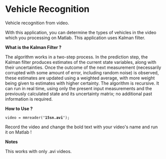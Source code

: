 # Vehicle Recognition
Vehicle recognition from video.

With this application, you can determine the types of vehicles in the video which you processing on Matlab.
This application uses Kalman filter.

<b>What is the Kalman Filter ?</b>

The algorithm works in a two-step process. In the prediction step, the Kalman filter produces estimates of the current state variables, along with their uncertainties. Once the outcome of the next measurement (necessarily corrupted with some amount of error, including random noise) is observed, these estimates are updated using a weighted average, with more weight being given to estimates with higher certainty. The algorithm is recursive. It can run in real time, using only the present input measurements and the previously calculated state and its uncertainty matrix; no additional past information is required.

<b>How to Use ?</b>

<code>video = mmreader(<b>'15sn.avi'</b>);</code>

Record the video and change the bold text with your video's name and run it on Matlab !

<b>Notes</b>

This works with only .avi videos.

